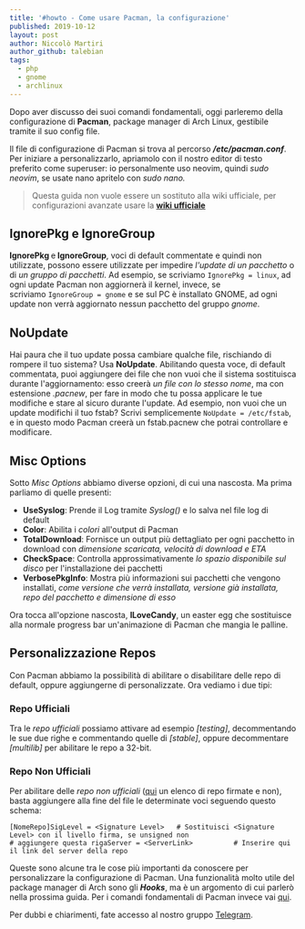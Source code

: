 ```yaml
---
title: '#howto - Come usare Pacman, la configurazione'
published: 2019-10-12
layout: post
author: Niccolò Martiri
author_github: talebian
tags:
  - php  
  - gnome  
  - archlinux
---
```

<p>Dopo aver discusso dei suoi comandi fondamentali, oggi parleremo della configurazione di <strong>Pacman</strong>, package manager di Arch Linux, gestibile tramite il suo config file.</p><p>Il file di configurazione di Pacman si trova al percorso <strong><em>/etc/pacman.conf</em></strong>. Per iniziare a personalizzarlo, apriamolo con il nostro editor di testo preferito come superuser: io personalmente uso neovim, quindi <em>sudo neovim</em>, se usate nano apritelo con <em>sudo nano.</em></p><blockquote><p>Questa guida non vuole essere un sostituto alla wiki ufficiale, per configurazioni avanzate usare la <strong><a href="https://wiki.archlinux.org/index.php/pacman">wiki ufficiale</a></strong></p></blockquote><h2>IgnorePkg e IgnoreGroup</h2><p><strong>IgnorePkg </strong>e<strong> IgnoreGroup</strong>, voci di default commentate e quindi non utilizzate, possono essere utilizzate per impedire <em>l'update di un pacchetto</em> o di <em>un gruppo di pacchetti</em>. Ad esempio, se scriviamo&nbsp;<code>IgnorePkg = linux</code>, ad ogni update Pacman non aggiornerà il kernel, invece, se scriviamo&nbsp;<code>IgnoreGroup = gnome</code> e se sul PC è installato GNOME, ad ogni update non verrà aggiornato nessun pacchetto del gruppo <em>gnome</em>.</p><h2>NoUpdate</h2><p>Hai paura che il tuo update possa cambiare qualche file, rischiando di rompere il tuo sistema? Usa <strong>NoUpdate</strong>. Abilitando questa voce, di default commentata, puoi aggiungere dei file che non vuoi che il sistema sostituisca durante l'aggiornamento: esso creerà <em>un file con lo stesso nome</em>, ma con estensione <em>.pacnew</em>, per fare in modo che tu possa applicare le tue modifiche e stare al sicuro durante l'update. Ad esempio, non vuoi che un update modifichi il tuo fstab? Scrivi semplicemente <code>NoUpdate = /etc/fstab</code>, e in questo modo Pacman creerà un fstab.pacnew che potrai controllare e modificare.</p><h2>Misc Options</h2><p>Sotto <em>Misc Options</em> abbiamo diverse opzioni, di cui una nascosta. Ma prima parliamo di quelle presenti:</p><ul>	<li><strong>UseSyslog</strong>: Prende il Log tramite <em>Syslog()</em> e lo salva nel file log di default</li>	<li><strong>Color</strong>: Abilita i <em>colori</em> all'output di Pacman</li>	<li><strong>TotalDownload</strong>: Fornisce un output più dettagliato per ogni pacchetto in download con <em>dimensione scaricata, velocità di download e ETA </em></li>	<li><strong>CheckSpace</strong>: Controlla approssimativamente<em> lo spazio disponibile sul disco</em> per l'installazione dei pacchetti</li>	<li><strong>VerbosePkgInfo</strong>: Mostra più informazioni sui pacchetti che vengono installati, <em>come versione che verrà installata, versione già installata, repo del pacchetto e dimensione di esso</em></li></ul><p>Ora tocca all'opzione nascosta, <strong>ILoveCandy</strong>, un easter egg che sostituisce alla normale progress bar un'animazione di Pacman che mangia le palline.</p><h2>Personalizzazione Repos</h2><p>Con Pacman abbiamo la possibilità di abilitare o disabilitare delle repo di default, oppure aggiungerne di personalizzate. Ora vediamo i due tipi:</p><h3>Repo Ufficiali</h3><p>Tra le <em>repo ufficiali </em>possiamo attivare ad esempio <em>[testing]</em>, decommentando le sue due righe e commentando quelle di <em>[stable]</em>, oppure decommentare <em>[multilib]</em> per abilitare le repo a 32-bit.</p><h3>Repo Non Ufficiali</h3><p>Per abilitare delle<em> repo non ufficiali </em>(<a href="https://wiki.archlinux.org/index.php/Unofficial_user_repositories">qui</a> un elenco di repo firmate e non), basta aggiungere alla fine del file le determinate voci seguendo questo schema:</p><pre><code>[NomeRepo]SigLevel = &lt;Signature Level&gt;   # Sostituisci &lt;Signature Level&gt; con il livello firma, se unsigned non                               # aggiungere questa rigaServer = &lt;ServerLink&gt;          # Inserire qui il link del server della repo</code></pre><p>Queste sono alcune tra le cose più importanti da conoscere per personalizzare la configurazione di Pacman. Una funzionalità molto utile del package manager di Arch sono gli <em><strong>Hooks</strong></em>, ma è un argomento di cui parlerò nella prossima guida. Per i comandi fondamentali di Pacman invece vai <a href="https://linuxhub.it/article/howto-come-usare-pacman-comandi-fondamentali">qui</a>.</p><p>Per dubbi e chiarimenti, fate accesso al nostro gruppo <a href="https://t.me/gentedilinux">Telegram</a>.</p>